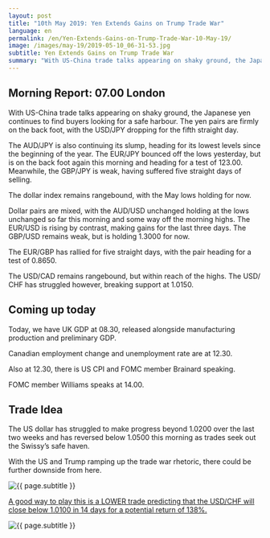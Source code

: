 ```yaml
---
layout: post
title: "10th May 2019: Yen Extends Gains on Trump Trade War"
language: en
permalink: /en/Yen-Extends-Gains-on-Trump-Trade-War-10-May-19/
image: /images/may-19/2019-05-10_06-31-53.jpg
subtitle: Yen Extends Gains on Trump Trade War
summary: "With US-China trade talks appearing on shaky ground, the Japanese yen continues to find buyers looking for a safe harbour. The yen pairs are firmly on the back foot, with the USD/JPY dropping for the fifth straight day"
---
```

## Morning Report: 07.00 London

With US-China trade talks appearing on shaky ground, the Japanese yen continues to find buyers looking for a safe harbour. The yen pairs are firmly on the back foot, with the USD/JPY dropping for the fifth straight day. 

The AUD/JPY is also continuing its slump, heading for its lowest levels since the beginning of the year. The EUR/JPY bounced off the lows yesterday, but is on the back foot again this morning and heading for a test of 123.00. Meanwhile, the GBP/JPY is weak, having suffered five straight days of selling. 

The dollar index remains rangebound, with the May lows holding for now. 

Dollar pairs are mixed, with the AUD/USD unchanged holding at the lows unchanged so far this morning and some way off the morning highs. The EUR/USD is rising by contrast, making gains for the last three days. The GBP/USD remains weak, but is holding 1.3000 for now. 

The EUR/GBP has rallied for five straight days, with the pair heading for a test of 0.8650. 

The USD/CAD remains rangebound, but within reach of the highs. The USD/ CHF has struggled however, breaking support at 1.0150. 

## Coming up today	

Today, we have UK GDP at 08.30, released alongside manufacturing production and preliminary GDP. 

Canadian employment change and unemployment rate are at 12.30. 

Also at 12.30, there is US CPI and FOMC member Brainard speaking. 

FOMC member Williams speaks at 14.00. 

## Trade Idea

The US dollar has struggled to make progress beyond 1.0200 over the last two weeks and has reversed below 1.0500 this morning as trades seek out the Swissy’s safe haven. 

With the US and Trump ramping up the trade war rhetoric, there could be further downside from here.

<img class="post-image" src="{{ site.url }}/images/may-19/2019-05-10_06-31-53.jpg" alt="{{ page.subtitle }}" title="{{ page.subtitle }}">

<a href="%LINK%%?currency=GBP&market=forex&underlying=frxUSDCHF&formname=higherlower&duration_amount=14&duration_units=d&amount=10&amount_type=stake&expiry_type=duration&barrier=1.0100" target="_blank" rel="noopener noreferrer nofollow">A good way to play this is a LOWER trade predicting that the USD/CHF will close below 1.0100 in 14 days for a potential return of 138%.</a>

<img class="post-image" src="{{ site.url }}/images/may-19/2019-05-10_06-34-54.jpg" alt="{{ page.subtitle }}" title="{{ page.subtitle }}">